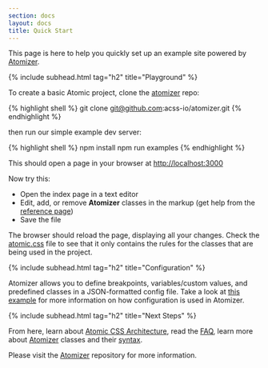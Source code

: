 ```yaml
---
section: docs
layout: docs
title: Quick Start
---
```


<p>This page is here to help you quickly set up an example site powered by <a href="/guides/atomizer.html">Atomizer</a>.</p>

{% include subhead.html tag="h2" title="Playground" %}

<p>To create a basic Atomic project, clone the <a href="https://github.com/acss-io/atomizer">atomizer</a> repo:</p>

{% highlight shell %}
git clone git@github.com:acss-io/atomizer.git
{% endhighlight %}

<p>then run our simple example dev server:</p>

{% highlight shell %}
npm install
npm run examples
{% endhighlight %}

<p>This should open a page in your browser at <a href="http://localhost:3000">http://localhost:3000</a></p>

<p>Now try this:</p>

<ul class="ul-list">
    <li>Open the index page in a text editor</li>
    <li>Edit, add, or remove <b class="Fw(b)">Atomizer</b> classes in the markup (get help from the <a href="/reference">reference page</a>)</li>
    <li>Save the file</li>
</ul>

<p>The browser should reload the page, displaying all your changes. Check the <a href="http://localhost:3000/css/atomic.css">atomic.css</a> file to see that it only contains the rules for the classes that are being used in the project.</p>

{% include subhead.html tag="h2" title="Configuration" %}

<p>Atomizer allows you to define breakpoints, variables/custom values, and predefined classes in a JSON-formatted config file. Take a look at <a href="https://github.com/acss-io/atomizer/blob/master/examples/config/atomizer.js">this example</a> for more information on how configuration is used in Atomizer.</p>

{% include subhead.html tag="h2" title="Next Steps" %}

<p>From here, learn about <a href="/thinking-in-atomic.html">Atomic CSS Architecture</a>, read the <a href="/frequently-asked-questions.html">FAQ</a>, learn more about <a href="/guides/acss-classes.html">Atomizer</a> classes and their <a href="/guides/syntax.html">syntax</a>.</p>

<p>Please visit the <a href="https://github.com/acss-io/atomizer">Atomizer</a> repository for more information.</p>
